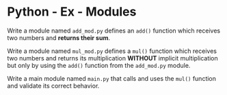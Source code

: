 # Python - Ex - Modules

Write a module named `add_mod.py` defines an `add()` function which receives two numbers and **returns their sum**.

Write a module named `mul_mod.py` defines a `mul()` function which receives two
numbers and returns its multiplication **WITHOUT** implicit multiplication but only by using the `add()` function from the `add_mod.py` module.

Write a main module named `main.py` that calls and uses the `mul()` function and validate its correct behavior.